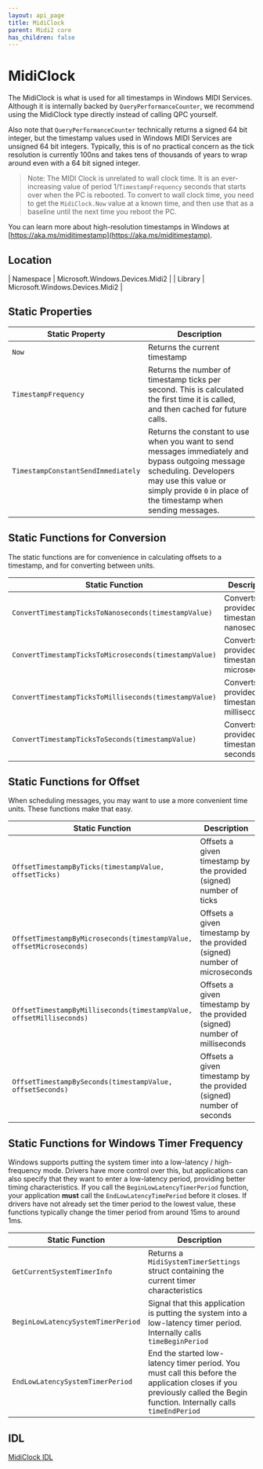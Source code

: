 ```yaml
---
layout: api_page
title: MidiClock
parent: Midi2 core
has_children: false
---
```


# MidiClock

The MidiClock is what is used for all timestamps in Windows MIDI Services. Although it is internally backed by `QueryPerformanceCounter`, we recommend using the MidiClock type directly instead of calling QPC yourself.

Also note that `QueryPerformanceCounter` technically returns a signed 64 bit integer, but the timestamp values used in Windows MIDI Services are unsigned 64 bit integers. Typically, this is of no practical concern as the tick resolution is currently 100ns and takes tens of thousands of years to wrap around even with a 64 bit signed integer.

> Note: The MIDI Clock is unrelated to wall clock time. It is an ever-increasing value of period 1/`TimestampFrequency` seconds that starts over when the PC is rebooted. To convert to wall clock time, you need to get the `MidiClock.Now` value at a known time, and then use that as a baseline until the next time you reboot the PC.

You can learn more about high-resolution timestamps in Windows at [https://aka.ms/miditimestamp](https://aka.ms/miditimestamp).

## Location

| Namespace | Microsoft.Windows.Devices.Midi2 |
| Library | Microsoft.Windows.Devices.Midi2 |

## Static Properties

| Static Property | Description |
| --------------- | ----------- |
| `Now` | Returns the current timestamp |
| `TimestampFrequency` | Returns the number of timestamp ticks per second. This is calculated the first time it is called, and then cached for future calls. |
| `TimestampConstantSendImmediately` | Returns the constant to use when you want to send messages immediately and bypass outgoing message scheduling. Developers may use this value or simply provide `0` in place of the timestamp when sending messages.  |

## Static Functions for Conversion

The static functions are for convenience in calculating offsets to a timestamp, and for converting between units.

| Static Function | Description |
| --------------- | ----------- |
| `ConvertTimestampTicksToNanoseconds(timestampValue)` | Converts the provided timestamp to nanoseconds |
| `ConvertTimestampTicksToMicroseconds(timestampValue)` | Converts the provided timestamp to microseconds |
| `ConvertTimestampTicksToMilliseconds(timestampValue)` | Converts the provided timestamp to milliseconds |
| `ConvertTimestampTicksToSeconds(timestampValue)` | Converts the provided timestamp to seconds |

## Static Functions for Offset

When scheduling messages, you may want to use a more convenient time units. These functions make that easy.

| Static Function | Description |
| --------------- | ----------- |
| `OffsetTimestampByTicks(timestampValue, offsetTicks)` | Offsets a given timestamp by the provided (signed) number of ticks |
| `OffsetTimestampByMicroseconds(timestampValue, offsetMicroseconds)` | Offsets a given timestamp by the provided (signed) number of microseconds |
| `OffsetTimestampByMilliseconds(timestampValue, offsetMilliseconds)` | Offsets a given timestamp by the provided (signed) number of milliseconds |
| `OffsetTimestampBySeconds(timestampValue, offsetSeconds)` | Offsets a given timestamp by the provided (signed) number of seconds |

## Static Functions for Windows Timer Frequency

Windows supports putting the system timer into a low-latency / high-frequency mode. Drivers have more control over this, but applications can also specify that they want to enter a low-latency period, providing better timing characteristics. If you call the `BeginLowLatencyTimerPeriod` function, your application **must** call the `EndLowLatencyTimePeriod` before it closes. If drivers have not already set the timer period to the lowest value, these functions typically change the timer period from around 15ms to around 1ms.

| Static Function | Description |
| --------------- | ----------- |
| `GetCurrentSystemTimerInfo` | Returns a `MidiSystemTimerSettings` struct containing the current timer characteristics |
| `BeginLowLatencySystemTimerPeriod` | Signal that this application is putting the system into a low-latency timer period. Internally calls `timeBeginPeriod` |
| `EndLowLatencySystemTimerPeriod` | End the started low-latency timer period. You must call this before the application closes if you previously called the Begin function. Internally calls `timeEndPeriod` |

## IDL

[MidiClock IDL](https://github.com/microsoft/MIDI/blob/main/src/app-sdk/winrt/MidiClock.idl)
